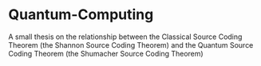 # Quantum-Computing
A small thesis on the relationship between the Classical Source Coding Theorem (the Shannon Source Coding Theorem) and the Quantum Source Coding Theorem (the Shumacher Source Coding Theorem)

